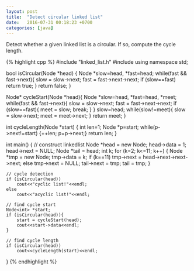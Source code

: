 ```yaml
---
layout: post
title:  "Detect circular linked list"
date:   2016-07-31 00:18:23 +0700
categories: [java]
---
```

Detect whether a given linked list is a circular. If so, compute the cycle length.

{% highlight cpp %}
#include "linked_list.h"
#include <iostream>
using namespace std;

bool isCircular(Node<int> *head)
{
    Node<int> *slow=head, *fast=head;
    while(fast && fast->next){
        slow = slow->next;
        fast = fast->next->next;
        if (slow==fast) 
            return true;
    }
    return false;
}

Node<int>* cycleStart(Node<int> *head){
    Node<int> *slow=head, *fast=head, *meet;
    while(fast && fast->next){
        slow = slow->next;
        fast = fast->next->next;
        if (slow==fast){
                meet = slow;
        break;
        }
    }
    slow=head;
    while(slow!=meet){
        slow = slow->next;
        meet = meet->next;
    }
    return meet;
}

int cycleLength(Node<int> *start) {
    int len=1;
    Node<int> *p=start;
    while(p->next!=start) {++len; p=p->next;}
    return len;
}

int main()
{
    // construct linkedlist
    Node<int> *head = new Node<int>;
    head->data = 1;
    head->next = NULL;
    Node<int> *tail = head;
    int k;
    for (k=2; k<=11; k++) {
        Node<int> *tmp = new Node<int>;
        tmp->data = k;
        if (k==11)
            tmp->next = head->next->next->next;
        else
            tmp->next = NULL;
        tail->next = tmp;
        tail = tmp;
    }

    // cycle detection
    if (isCircular(head))
        cout<<"cyclic list!"<<endl;
    else
        cout<<"acyclic list!"<<endl;

    // find cycle start
    Node<int> *start;
    if (isCircular(head)){
        start = cycleStart(head);
        cout<<start->data<<endl;
    }

    // find cycle length
    if (isCircular(head))
        cout<<cycleLength(start)<<endl;
}
{% endhighlight %}
